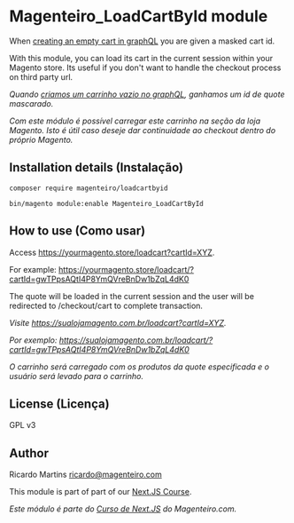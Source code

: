 # Magenteiro_LoadCartById module

When [creating an empty cart in graphQL](https://developer.adobe.com/commerce/webapi/graphql/schema/cart/mutations/create-empty-cart/) you are given a masked cart id.


With this module, you can load its cart in the current session within your Magento store. Its useful if you don't want to handle the checkout process on third party url.

_Quando [criamos um carrinho vazio no graphQL](https://developer.adobe.com/commerce/webapi/graphql/schema/cart/mutations/create-empty-cart/), ganhamos um id de quote mascarado._

_Com este módulo é possível carregar este carrinho na seção da loja Magento. Isto é útil caso deseje dar continuidade ao checkout dentro do próprio Magento._

## Installation details (Instalação)

`composer require magenteiro/loadcartbyid`

`bin/magento module:enable Magenteiro_LoadCartById`


## How to use (Como usar)

Access https://yourmagento.store/loadcart?cartId=XYZ.

For example: https://yourmagento.store/loadcart/?cartId=gwTPpsAQtI4P8YmQVreBnDw1bZqL4dK0

The quote will be loaded in the current session and the user will be redirected to /checkout/cart to complete transaction.

_Visite https://sualojamagento.com.br/loadcart?cartId=XYZ._

_Por exemplo: https://sualojamagento.com.br/loadcart/?cartId=gwTPpsAQtI4P8YmQVreBnDw1bZqL4dK0_

_O carrinho será carregado com os produtos da quote especificada e o usuário será levado para o carrinho._
 

## License (Licença)
GPL v3


## Author

Ricardo Martins <ricardo@magenteiro.com>

This module is part of part of our [Next.JS Course](https://magenteiro.com/nextjs). 

_Este módulo é parte do [Curso de Next.JS](https://magenteiro.com/nextjs) do Magenteiro.com._ 
